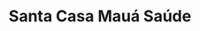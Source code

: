 ---
layout: post
type: post
title: Santa Casa Mauá Saúde

description: "Desenvolvimento do site do Plano de Saúde Santa Casa Mauá utilizando WordPress e Vue.js."
categories: ['portfolio']
tags: ['Front-end', 'WordPress', 'Vue']
type: single
live: "https://prestador.valesaudesempre.com.br/"
permalink: /portfolio/:title/
---